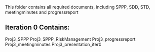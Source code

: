 This folder contains all required documents, including SPPP, SDD, STD, meetingminutes and progressreport
## Iteration 0 Contains:
Proj3_SPPP
Proj3_SPPP_RiskManagement
Proj3_progressreport
Proj3_meetingminutes
Proj3_presentation_iter0
